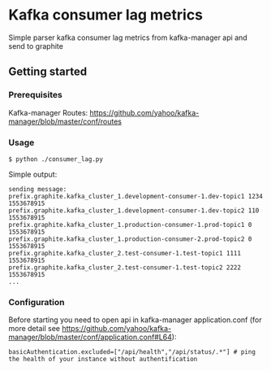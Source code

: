 # Kafka consumer lag metrics
Simple parser kafka consumer lag metrics from kafka-manager api and send to graphite

## Getting started

### Prerequisites
Kafka-manager Routes: https://github.com/yahoo/kafka-manager/blob/master/conf/routes

### Usage
```
$ python ./consumer_lag.py
```

Simple output:
```
sending message:
prefix.graphite.kafka_cluster_1.development-consumer-1.dev-topic1 1234 1553678915
prefix.graphite.kafka_cluster_1.development-consumer-1.dev-topic2 110 1553678915
prefix.graphite.kafka_cluster_1.production-consumer-1.prod-topic1 0 1553678915
prefix.graphite.kafka_cluster_1.production-consumer-2.prod-topic2 0 1553678915
prefix.graphite.kafka_cluster_2.test-consumer-1.test-topic1 1111 1553678915
prefix.graphite.kafka_cluster_2.test-consumer-1.test-topic2 2222 1553678915
...
```

### Configuration
Before starting you need to open api in kafka-manager application.conf
(for more detail see https://github.com/yahoo/kafka-manager/blob/master/conf/application.conf#L64):
```
basicAuthentication.excluded=["/api/health","/api/status/.*"] # ping the health of your instance without authentification
```
